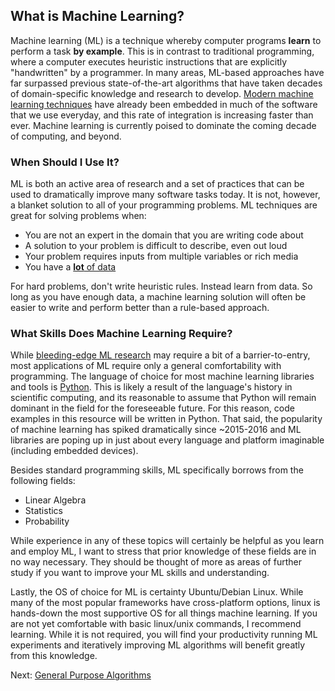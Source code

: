 ## What is Machine Learning?

Machine learning (ML) is a technique whereby computer programs **learn** to perform a task **by example**. This is in contrast to traditional programming, where a computer executes heuristic instructions that are explicitly "handwritten" by a programmer. In many areas, ML-based approaches have far surpassed previous state-of-the-art algorithms that have taken decades of domain-specific knowledge and research to develop. [Modern machine learning techniques](neural-networks-and-deep-learning.html) have already been embedded in much of the software that we use everyday, and this rate of integration is increasing faster than ever. Machine learning is currently poised to dominate the coming decade of computing, and beyond. 

### When Should I Use It?

ML is both an active area of research and a set of practices that can be used to dramatically improve many software tasks today. It is not, however, a blanket solution to all of your programming problems. ML techniques are great for solving problems when:

- You are not an expert in the domain that you are writing code about
- A solution to your problem is difficult to describe, even out loud
- Your problem requires inputs from multiple variables or rich media
- You have a [**lot** of data](data-is-key.html)

For hard problems, don't write heuristic rules. Instead learn from data. So long as you have enough data, a machine learning solution will often be easier to write and perform better than a rule-based approach.

### What Skills Does Machine Learning Require?

While [bleeding-edge ML research](https://arxiv.org/list/stat.ML/pastweek) may require a bit of a barrier-to-entry, most applications of ML require only a general comfortability with programming. The language of choice for most machine learning libraries and tools is [Python](https://learnxinyminutes.com/docs/python/). This is likely a result of the language's history in scientific computing, and its reasonable to assume that Python will remain dominant in the field for the foreseeable future. For this reason, code examples in this resource will be written in Python. That said, the popularity of machine learning has spiked dramatically since ~2015-2016 and ML libraries are poping up in just about every language and platform imaginable (including embedded devices).

Besides standard programming skills, ML specifically borrows from the following fields:

- Linear Algebra
- Statistics
- Probability

While experience in any of these topics will certainly be helpful as you learn and employ ML, I want to stress that prior knowledge of these fields are in no way necessary. They should be thought of more as areas of further study if you want to improve your ML skills and understanding.

Lastly, the OS of choice for ML is certainty Ubuntu/Debian Linux. While many of the most popular frameworks have cross-platform options, linux is hands-down the most supportive OS for all things machine learning. If you are not yet comfortable with basic linux/unix commands, I recommend learning. While it is not required, you will find your productivity running ML experiments and iteratively improving ML algorithms will benefit greatly from this knowledge.

Next: [General Purpose Algorithms](general-purpose-algorithms.html)